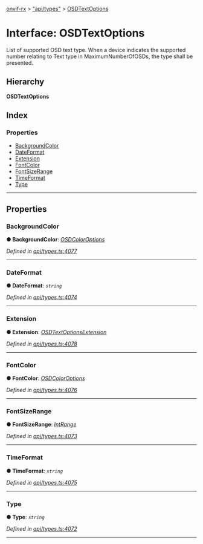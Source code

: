 [onvif-rx](../README.md) > ["api/types"](../modules/_api_types_.md) > [OSDTextOptions](../interfaces/_api_types_.osdtextoptions.md)

# Interface: OSDTextOptions

List of supported OSD text type. When a device indicates the supported number relating to Text type in MaximumNumberOfOSDs, the type shall be presented.

## Hierarchy

**OSDTextOptions**

## Index

### Properties

* [BackgroundColor](_api_types_.osdtextoptions.md#backgroundcolor)
* [DateFormat](_api_types_.osdtextoptions.md#dateformat)
* [Extension](_api_types_.osdtextoptions.md#extension)
* [FontColor](_api_types_.osdtextoptions.md#fontcolor)
* [FontSizeRange](_api_types_.osdtextoptions.md#fontsizerange)
* [TimeFormat](_api_types_.osdtextoptions.md#timeformat)
* [Type](_api_types_.osdtextoptions.md#type)

---

## Properties

<a id="backgroundcolor"></a>

###  BackgroundColor

**● BackgroundColor**: *[OSDColorOptions](_api_types_.osdcoloroptions.md)*

*Defined in [api/types.ts:4077](https://github.com/patrickmichalina/onvif-rx/blob/1596479/src/api/types.ts#L4077)*

___
<a id="dateformat"></a>

###  DateFormat

**● DateFormat**: *`string`*

*Defined in [api/types.ts:4074](https://github.com/patrickmichalina/onvif-rx/blob/1596479/src/api/types.ts#L4074)*

___
<a id="extension"></a>

###  Extension

**● Extension**: *[OSDTextOptionsExtension](_api_types_.osdtextoptionsextension.md)*

*Defined in [api/types.ts:4078](https://github.com/patrickmichalina/onvif-rx/blob/1596479/src/api/types.ts#L4078)*

___
<a id="fontcolor"></a>

###  FontColor

**● FontColor**: *[OSDColorOptions](_api_types_.osdcoloroptions.md)*

*Defined in [api/types.ts:4076](https://github.com/patrickmichalina/onvif-rx/blob/1596479/src/api/types.ts#L4076)*

___
<a id="fontsizerange"></a>

###  FontSizeRange

**● FontSizeRange**: *[IntRange](_api_types_.intrange.md)*

*Defined in [api/types.ts:4073](https://github.com/patrickmichalina/onvif-rx/blob/1596479/src/api/types.ts#L4073)*

___
<a id="timeformat"></a>

###  TimeFormat

**● TimeFormat**: *`string`*

*Defined in [api/types.ts:4075](https://github.com/patrickmichalina/onvif-rx/blob/1596479/src/api/types.ts#L4075)*

___
<a id="type"></a>

###  Type

**● Type**: *`string`*

*Defined in [api/types.ts:4072](https://github.com/patrickmichalina/onvif-rx/blob/1596479/src/api/types.ts#L4072)*

___


